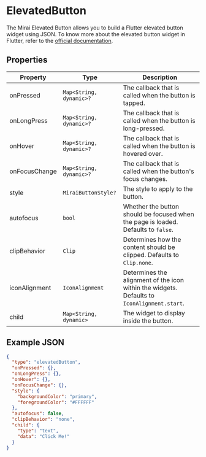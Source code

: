 # ElevatedButton

The Mirai Elevated Button allows you to build a Flutter elevated button widget using JSON.
To know more about the elevated button widget in Flutter, refer to the [official documentation](https://api.flutter.dev/flutter/material/ElevatedButton-class.html).

## Properties

| Property      | Type                    | Description                                                                                 |
|---------------|-------------------------|---------------------------------------------------------------------------------------------|
| onPressed     | `Map<String, dynamic>?` | The callback that is called when the button is tapped.                                      |
| onLongPress   | `Map<String, dynamic>?` | The callback that is called when the button is long-pressed.                                |
| onHover       | `Map<String, dynamic>?` | The callback that is called when the button is hovered over.                                |
| onFocusChange | `Map<String, dynamic>?` | The callback that is called when the button's focus changes.                                |
| style         | `MiraiButtonStyle?`     | The style to apply to the button.                                                           |
| autofocus     | `bool`                  | Whether the button should be focused when the page is loaded. Defaults to `false`.          |
| clipBehavior  | `Clip`                  | Determines how the content should be clipped. Defaults to `Clip.none`.                      |
| iconAlignment | `IconAlignment`         | Determines the alignment of the icon within the widgets. Defaults to `IconAlignment.start`. |
| child         | `Map<String, dynamic>`  | The widget to display inside the button.                                                    |

## Example JSON

```json
{
  "type": "elevatedButton",
  "onPressed": {},
  "onLongPress": {},
  "onHover": {},
  "onFocusChange": {},
  "style": {
    "backgroundColor": "primary",
    "foregroundColor": "#FFFFFF"
  },
  "autofocus": false,
  "clipBehavior": "none",
  "child": {
    "type": "text",
    "data": "Click Me!"
  }
}
```